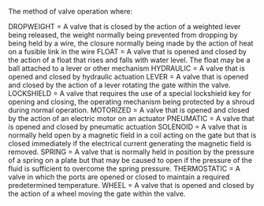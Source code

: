 The method of valve operation where:

DROPWEIGHT = A valve that is closed by the action of a weighted lever being released, the weight normally being prevented from dropping by being held by a wire, the closure normally being made by the action of heat on a fusible link in the wire
FLOAT = A valve that is opened and closed by the action of a float that rises and falls with water level. The float may be a ball attached to a lever or other mechanism
HYDRAULIC = A valve that is opened and closed by hydraulic actuation
LEVER = A valve that is opened and closed by the action of a lever rotating the gate within the valve.
LOCKSHIELD = A valve that requires the use of a special lockshield key for opening and closing, the operating mechanism being protected by a shroud during normal operation.
MOTORIZED = A valve that is opened and closed by the action of an electric motor on an actuator
PNEUMATIC = A valve that is opened and closed by pneumatic actuation
SOLENOID = A valve that is normally held open by a magnetic field in a coil acting on the gate but that is closed immediately if the electrical current generating the magnetic field is removed. 
SPRING = A valve that is normally held in position by the pressure of a spring on a plate but that may be caused to open if the pressure of the fluid is sufficient to overcome the spring pressure. 
THERMOSTATIC = A valve in which the ports are opened or closed to maintain a required predetermined temperature.
WHEEL = A valve that is opened and closed by the action of a wheel moving the gate within the valve.